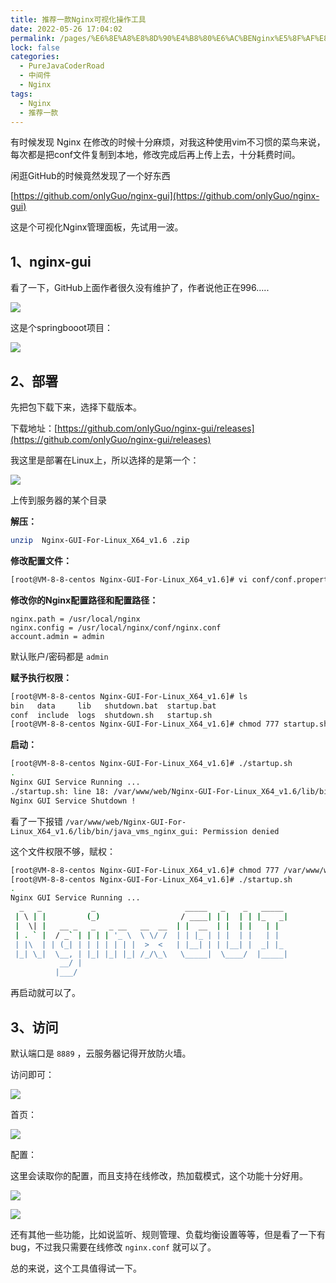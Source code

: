 ```yaml
---
title: 推荐一款Nginx可视化操作工具
date: 2022-05-26 17:04:02
permalink: /pages/%E6%8E%A8%E8%8D%90%E4%B8%80%E6%AC%BENginx%E5%8F%AF%E8%A7%86%E5%8C%96%E6%93%8D%E4%BD%9C%E5%B7%A5%E5%85%B7
lock: false
categories: 
  - PureJavaCoderRoad
  - 中间件
  - Nginx
tags: 
  - Nginx
  - 推荐一款
---
```

有时候发现 Nginx 在修改的时候十分麻烦，对我这种使用vim不习惯的菜鸟来说，每次都是把conf文件复制到本地，修改完成后再上传上去，十分耗费时间。



闲逛GitHub的时候竟然发现了一个好东西

[https://github.com/onlyGuo/nginx-gui](https://github.com/onlyGuo/nginx-gui)

这是个可视化Nginx管理面板，先试用一波。



## 1、nginx-gui

看了一下，GitHub上面作者很久没有维护了，作者说他正在996.....

![](https://cdn.jsdelivr.net/gh/DogerRain/image@main/img-20210401/image-20210512170525988.png)



这是个springbooot项目：

![](https://cdn.jsdelivr.net/gh/DogerRain/image@main/img-20210401/image-20210512170646794.png)



## 2、部署

先把包下载下来，选择下载版本。

下载地址：[https://github.com/onlyGuo/nginx-gui/releases](https://github.com/onlyGuo/nginx-gui/releases)

我这里是部署在Linux上，所以选择的是第一个：

![](https://cdn.jsdelivr.net/gh/DogerRain/image@main/img-20210401/image-20210512171043631.png)



上传到服务器的某个目录

**解压：**

```bash
unzip  Nginx-GUI-For-Linux_X64_v1.6 .zip
```

**修改配置文件：**

```bash
[root@VM-8-8-centos Nginx-GUI-For-Linux_X64_v1.6]# vi conf/conf.properties
```

**修改你的Nginx配置路径和配置路径：**

```properties
nginx.path = /usr/local/nginx
nginx.config = /usr/local/nginx/conf/nginx.conf
account.admin = admin

```

默认账户/密码都是 `admin`

**赋予执行权限：**

```bash
[root@VM-8-8-centos Nginx-GUI-For-Linux_X64_v1.6]# ls
bin   data     lib   shutdown.bat  startup.bat
conf  include  logs  shutdown.sh   startup.sh
[root@VM-8-8-centos Nginx-GUI-For-Linux_X64_v1.6]# chmod 777 startup.sh shutdown.sh
```

**启动：**

```bash
[root@VM-8-8-centos Nginx-GUI-For-Linux_X64_v1.6]# ./startup.sh
.
Nginx GUI Service Running ...
./startup.sh: line 18: /var/www/web/Nginx-GUI-For-Linux_X64_v1.6/lib/bin/java_vms_nginx_gui: Permission denied
Nginx GUI Service Shutdown !

```

看了一下报错 `/var/www/web/Nginx-GUI-For-Linux_X64_v1.6/lib/bin/java_vms_nginx_gui: Permission denied`

这个文件权限不够，赋权：

```bash
[root@VM-8-8-centos Nginx-GUI-For-Linux_X64_v1.6]# chmod 777 /var/www/web/Nginx-GUI-For-Linux_X64_v1.6/lib/bin/java_vms_nginx_gui
[root@VM-8-8-centos Nginx-GUI-For-Linux_X64_v1.6]# ./startup.sh
.
Nginx GUI Service Running ...
  _   _           _                    _____   _    _   _____
 | \ | |         (_)                  / ____| | |  | | |_   _|
 |  \| |   __ _   _   _ __   __  __  | |  __  | |  | |   | |
 | . ` |  / _` | | | | '_ \  \ \/ /  | | |_ | | |  | |   | |
 | |\  | | (_| | | | | | | |  >  <   | |__| | | |__| |  _| |_
 |_| \_|  \__, | |_| |_| |_| /_/\_\   \_____|  \____/  |_____|
           __/ |
          |___/

```

再启动就可以了。



## 3、访问

默认端口是 `8889` ，云服务器记得开放防火墙。

访问即可：

![](https://cdn.jsdelivr.net/gh/DogerRain/image@main/img-20210401/image-20210512173151815.png)



首页：

![](https://cdn.jsdelivr.net/gh/DogerRain/image@main/img-20210401/image-20210512173244062.png)

配置：

这里会读取你的配置，而且支持在线修改，热加载模式，这个功能十分好用。

![](https://cdn.jsdelivr.net/gh/DogerRain/image@main/img-20210401/image-20210512173409606.png)

![](https://cdn.jsdelivr.net/gh/DogerRain/image@main/img-20210401/image-20210512173450424.png)

还有其他一些功能，比如说监听、规则管理、负载均衡设置等等，但是看了一下有bug，不过我只需要在线修改 `nginx.conf` 就可以了。

总的来说，这个工具值得试一下。